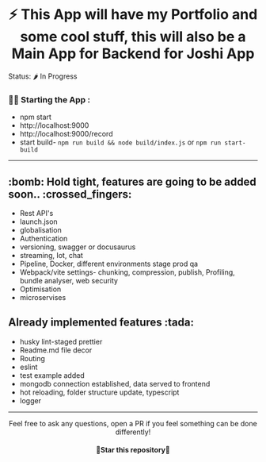 ### <h1 align="center"> :zap: This App will have my Portfolio and some cool stuff, this will also be a Main App for Backend for Joshi App </h1>

Status: 🌶️ In Progress

### :woman_technologist: Starting the App :

- npm start
- http://localhost:9000
- http://localhost:9000/record
- start build- `npm run build && node build/index.js` or `npm run start-build`

---

<h2>:bomb:  Hold tight, features are going to be added soon..  :crossed_fingers:</h2>

- Rest API's
- launch.json
- globalisation
- Authentication
- versioning, swagger or docusaurus
- streaming, Iot, chat
- Pipeline, Docker, different environments stage prod qa
- Webpack/vite settings- chunking, compression, publish, Profiling, bundle analyser, web security
- Optimisation
- microservises

<h2>Already implemented features :tada: </h2>

- husky lint-staged prettier
- Readme.md file decor
- Routing
- eslint
- test example added
- mongodb connection established, data served to frontend
- hot reloading, folder structure update, typescript
- logger

---

<div align="center">
  Feel free to ask any questions, open a PR if you feel something can be done differently!
  <h4 align="center">🌟Star this repository🌟</h4>
</div>
